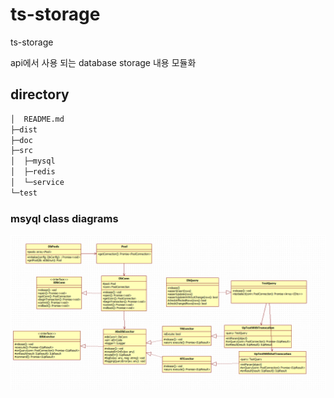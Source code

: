 # ts-storage
ts-storage

api에서 사용 되는 database storage 내용 모듈화

## directory
```sh
│  README.md
├─dist
├─doc
├─src
│  ├─mysql
│  ├─redis
│  └─service
└─test

```

### msyql class diagrams
![databaseClassDiagrams](/doc/classdiagram.png)
